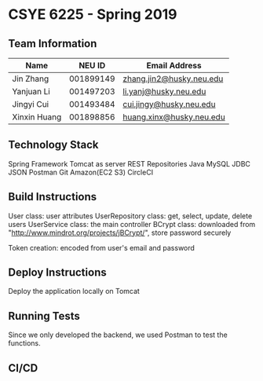 # CSYE 6225 - Spring 2019

## Team Information

| Name | NEU ID | Email Address |
| --- | --- | --- |
|Jin Zhang|001899149|zhang.jin2@husky.neu.edu |
|Yanjuan Li|001497203|li.yanj@husky.neu.edu |
|Jingyi Cui|001493484|cui.jingy@husky.neu.edu |
|Xinxin Huang|001898856|huang.xinx@husky.neu.edu|

## Technology Stack
Spring Framework
Tomcat as server
REST Repositories
Java 
MySQL
JDBC
JSON
Postman
Git
Amazon(EC2 S3)
CircleCI

## Build Instructions
User class: user attributes
UserRepository class: get, select, update, delete users
UserService class: the main controller
BCrypt class: downloaded from "http://www.mindrot.org/projects/jBCrypt/", store password securely


Token creation: encoded from user's email and password

## Deploy Instructions
Deploy the application locally on Tomcat

## Running Tests
Since we only developed the backend, we used Postman to test the functions.

## CI/CD



